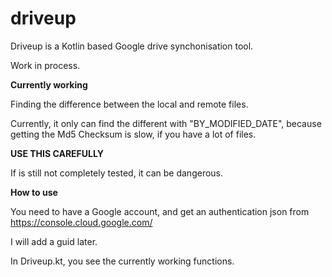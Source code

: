 # driveup

Driveup is a Kotlin based Google drive synchonisation tool.

Work in process.

**Currently working**

Finding the difference between the local and remote files.

Currently, it only can find the different with "BY_MODIFIED_DATE", 
because getting the Md5 Checksum is slow, if you have a lot of files.


**USE THIS CAREFULLY**

If is still not completely tested, it can be dangerous.

**How to use**

You need to have a Google account, and get an authentication json from
https://console.cloud.google.com/

I will add a guid later.

In Driveup.kt, you see the currently working functions.